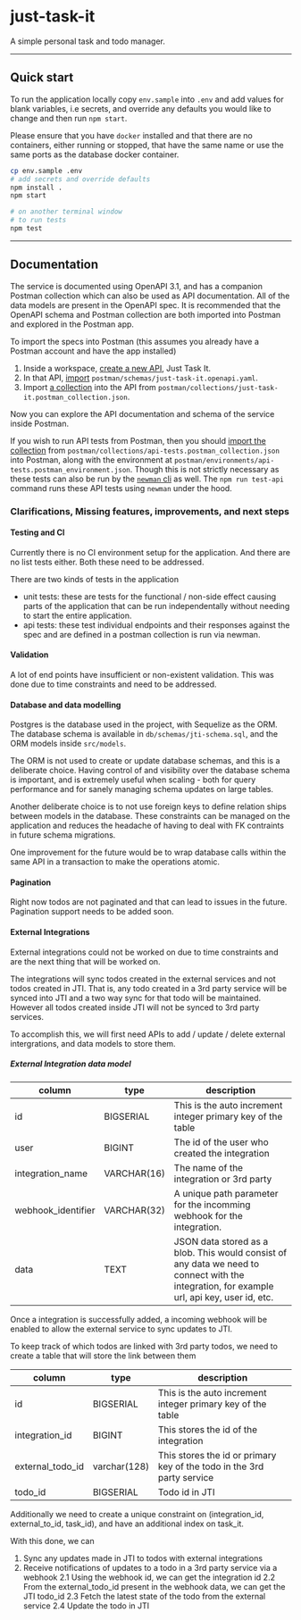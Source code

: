 # just-task-it

A simple personal task and todo manager.

-------------------------------------------

## Quick start

To run the application locally copy `env.sample` into `.env` and add values for
blank variables, i.e secrets, and override any defaults you would like to
change and then run `npm start`.

Please ensure that you have `docker` installed and that there are no containers, either running or stopped, that have the same name or use the same ports as the database docker container.

```bash
cp env.sample .env
# add secrets and override defaults
npm install .
npm start

# on another terminal window
# to run tests
npm test
```
-------------------------------------------------

## Documentation

The service is documented using OpenAPI 3.1, and has a companion Postman collection which can also be used as API documentation.
All of the data models are present in the OpenAPI spec. It is recommended that the OpenAPI schema and Postman collection are both imported into Postman and explored in the Postman app.

To import the specs into Postman (this assumes you already have a Postman account and have the app installed)

1. Inside a workspace, [create a new API](https://learning.postman.com/docs/designing-and-developing-your-api/creating-an-api/), Just Task It.
2. In that API, [import](https://learning.postman.com/docs/designing-and-developing-your-api/importing-an-api/) `postman/schemas/just-task-it.openapi.yaml`.
3. Import [a collection](https://learning.postman.com/docs/designing-and-developing-your-api/testing-an-api/#adding-api-tests) into the API from `postman/collections/just-task-it.postman_collection.json`.

Now you can explore the API documentation and schema of the service inside Postman.

If you wish to run API tests from Postman, then you should [import the collection](https://learning.postman.com/docs/getting-started/importing-and-exporting-data/#importing-postman-data) from `postman/collections/api-tests.postman_collection.json` into Postman, along with the environment at `postman/environments/api-tests.postman_environment.json`. Though this is not strictly necessary as these tests can also be run by the [`newman` cli](https://learning.postman.com/docs/collections/using-newman-cli/command-line-integration-with-newman/) as well. The `npm run test-api` command runs these API tests using `newman` under the hood.

### Clarifications, Missing features, improvements, and next steps

#### Testing and CI

Currently there is no CI environment setup for the application. And there are no list tests either. Both these need to be addressed.

There are two kinds of tests in the application

- unit tests: these are tests for the functional / non-side effect causing parts of the application that can be run independentally without needing to start the entire application.
- api tests: these test individual endpoints and their responses against the spec and are defined in a postman collection is run via newman.

#### Validation

A lot of end points have insufficient or non-existent validation. This was done due to time constraints and need to be addressed.

#### Database and data modelling

Postgres is the database used in the project, with Sequelize as the ORM. The database schema is available in `db/schemas/jti-schema.sql`, and the ORM models inside `src/models`.

The ORM is not used to create or update database schemas, and this is a deliberate choice. Having control of and visibility over the database schema is important, and is extremely useful when scaling - both for query performance and for sanely managing schema updates on large tables.

Another deliberate choice is to not use foreign keys to define relation ships between models in the database. These constraints can be managed on the application and reduces the headache of having to deal with FK contraints in future schema migrations.

One improvement for the future would be to wrap database calls within the same API in a transaction to make the operations atomic.

#### Pagination

Right now todos are not paginated and that can lead to issues in the future. Pagination support needs to be added soon.

#### External Integrations

External integrations could not be worked on due to time constraints and are the next thing that will be worked on.

The integrations will sync todos created in the external services and not todos created in JTI. That is, any todo created in a 3rd party service will be synced into JTI and a two way sync for that todo will be maintained. However all todos created inside JTI will not be synced to 3rd party services.

To accomplish this, we will first need APIs to add / update / delete external intergrations, and data models to store them.

##### External Integration data model

|column|type|description|
|------|----|-----------|
| id | BIGSERIAL | This is the auto increment integer primary key of the table |
| user | BIGINT | The id of the user who created the integration |
| integration_name | VARCHAR(16) | The name of the integration or 3rd party |
| webhook_identifier | VARCHAR(32) | A unique path parameter for the incomming webhook for the integration. |
| data | TEXT | JSON data stored as a blob. This would consist of any data we need to connect with the integration, for example url, api key, user id, etc. |

Once a integration is successfully added, a incoming webhook will be enabled to allow the external service to sync updates to JTI.

To keep track of which todos are linked with 3rd party todos, we need to create a table that will store the link between them

|column|type|description|
|------|----|-----------|
| id | BIGSERIAL | This is the auto increment integer primary key of the table |
| integration_id | BIGINT | This stores the id of the integration |
| external_todo_id | varchar(128) | This stores the id or primary key of the todo in the 3rd party service |
| todo_id | BIGSERIAL | Todo id in JTI |

Additionally we need to create a unique constraint on (integration_id, external_to_id, task_id), and have an additional index on task_it.

With this done, we can

1. Sync any updates made in JTI to todos with external integrations
2. Receive notifications of updates to a todo in a 3rd party service via a webhook
2.1 Using the webhook id, we can get the integration id
2.2 From the external_todo_id present in the webhook data, we can get the JTI todo_id
2.3 Fetch the latest state of the todo from the external service
2.4 Update the todo in JTI

